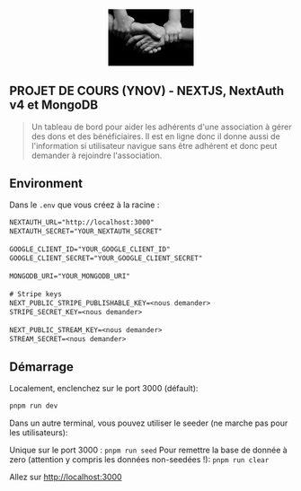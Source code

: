 
<div align="center">
  <img src='hands.jpg' width="30%">
</div>

## PROJET DE COURS (YNOV) - NEXTJS, NextAuth v4 et MongoDB

>Un tableau de bord pour aider les adhérents d'une association à gérer des dons et des bénéficiaires.
>Il est en ligne donc il donne aussi de l'information si utilisateur navigue sans être adhérent et donc peut demander à rejoindre l'association.

## Environment

Dans le `.env` que vous créez à la racine :

```env
NEXTAUTH_URL="http://localhost:3000"
NEXTAUTH_SECRET="YOUR_NEXTAUTH_SECRET"

GOOGLE_CLIENT_ID="YOUR_GOOGLE_CLIENT_ID"
GOOGLE_CLIENT_SECRET="YOUR_GOOGLE_CLIENT_SECRET"

MONGODB_URI="YOUR_MONGODB_URI"

# Stripe keys
NEXT_PUBLIC_STRIPE_PUBLISHABLE_KEY=<nous demander>
STRIPE_SECRET_KEY=<nous demander>

NEXT_PUBLIC_STREAM_KEY=<nous demander>
STREAM_SECRET=<nous demander>
```

## Démarrage

Localement, enclenchez sur le port 3000 (défault):

```bash
pnpm run dev
```

Dans un autre terminal, vous pouvez utiliser le seeder (ne marche pas pour les utilisateurs): 

Unique sur le port 3000 : 
``` pnpm run seed ```
Pour remettre la base de donnée à zero (attention y compris les données non-seedées !):
```pnpm run clear``` 

Allez sur [http://localhost:3000](http://localhost:3000)
